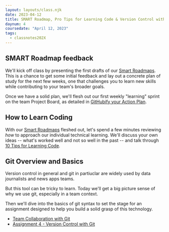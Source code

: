 ```yaml
---
layout: layouts/class.njk
date: 2023-04-12
title: SMART Roadmap, Pro Tips for Learning Code & Version Control with Git
daynum: 4
coursedate: "April 12, 2023"
tags:
  - classnotes202X
---
```



## SMART Roadmap feedback

We'll kick off class by presenting the first drafts of our [Smart Roadmaps](../../topics/smart_roadmap/). This is a chance to
get some initial feedback and lay out a concrete plan of study for the next few weeks, one that challenges you to learn new skills while contributing to your team's broader goals.

Once we have a solid plan, we'll flesh out our first weekly "learning" sprint on the team Project Board, as detailed in [GitHubify your Action Plan](../../topics/smart_roadmap/#githubify-your-action-plan).


## How to Learn Coding

With our [Smart Roadmaps](../../topics/smart_roadmap/) fleshed out, let's spend a few minutes reviewing *how* to approach our individual technical learning. We'll discuss your own ideas -- what's worked well and not so well in the past -- and talk through [10 Tips for Learning Code](../../topics/ten_tips_for_learning_code/).


## Git Overview and Basics

Version control in general and git in partiuclar are widely used by data journalists and news apps teams.

But this tool can be tricky to learn. Today we'll get a big picture sense of why we use git, especially in a team context.

Then we'll dive into the basics of git syntax to set the stage for an assignment designed to help you build a solid grasp of this technology.

* [Team Collaboration with Git](../../topics/team_collab_with_git/)
* [Assignment 4 - Version Control with Git](../../assignments/4/)
